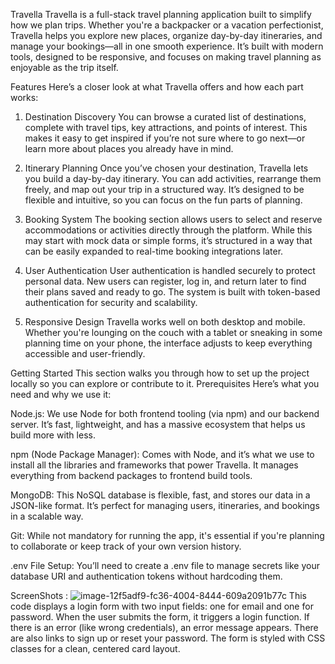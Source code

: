Travella
Travella is a full-stack travel planning application built to simplify how we plan trips. Whether you're a backpacker or a vacation perfectionist, 
Travella helps you explore new places, organize day-by-day itineraries, and manage your bookings—all in one smooth experience.
It’s built with modern tools, designed to be responsive, and focuses on making travel planning as enjoyable as the trip itself.

Features
Here’s a closer look at what Travella offers and how each part works:
1. Destination Discovery
You can browse a curated list of destinations, complete with travel tips, key attractions, and points of interest. This makes it easy to get inspired if you’re not sure where to go next—or learn more about places you already have in mind.

2. Itinerary Planning
Once you’ve chosen your destination, Travella lets you build a day-by-day itinerary. You can add activities, rearrange them freely, and map out your trip in a structured way. It’s designed to be flexible and intuitive, so you can focus on the fun parts of planning.

3. Booking System
The booking section allows users to select and reserve accommodations or activities directly through the platform. While this may start with mock data or simple forms, it’s structured in a way that can be easily expanded to real-time booking integrations later.

4. User Authentication
User authentication is handled securely to protect personal data. New users can register, log in, and return later to find their plans saved and ready to go. The system is built with token-based authentication for security and scalability.

5. Responsive Design
Travella works well on both desktop and mobile. Whether you're lounging on the couch with a tablet or sneaking in some planning time on your phone, the interface adjusts to keep everything accessible and user-friendly.

Getting Started
This section walks you through how to set up the project locally so you can explore or contribute to it.
Prerequisites
Here’s what you need and why we use it:

Node.js: We use Node for both frontend tooling (via npm) and our backend server. It’s fast, lightweight, and has a massive ecosystem that helps us build more with less.

npm (Node Package Manager): Comes with Node, and it’s what we use to install all the libraries and frameworks that power Travella. It manages everything from backend packages to frontend build tools.

MongoDB: This NoSQL database is flexible, fast, and stores our data in a JSON-like format. It’s perfect for managing users, itineraries, and bookings in a scalable way.

Git: While not mandatory for running the app, it's essential if you're planning to collaborate or keep track of your own version history.

.env File Setup: You’ll need to create a .env file to manage secrets like your database URI and authentication tokens without hardcoding them.

ScreenShots : 
![image-12f5adf9-fc36-4004-8444-609a2091b77c](https://github.com/user-attachments/assets/a552b283-09d0-439b-8eb0-8d1d7fe4438e)
This code displays a login form with two input fields: one for email and one for password. When the user submits the form, it triggers a login function. If there is an error (like wrong credentials), an error message appears. There are also links to sign up or reset your password. The form is styled with CSS classes for a clean, centered card layout.
